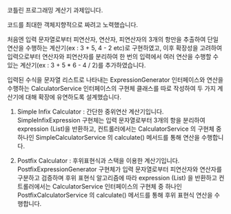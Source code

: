코틀린 프로그래밍 계산기 과제입니다. 

코드를 최대한 객체지향적으로 짜려고 노력했습니다. 

처음엔 입력 문자열로부터 피연산자, 연산자, 피연산자의 3개의 항만을 추출하여 단일 연산을 수행하는 계산기(ex : 3 + 5, 4 - 2 etc)로 구현하였고, 
이후 확장성을 고려하여 입력으로부터 연산자와 피연산자를 분리하여 한 번의 입력에서 여러 연산을 수행할 수 있는 계산기(ex : 3 + 5 * 6 - 4 / 2)를 추가하였습니다.

입력된 수식을 문자열 리스트로 나타내는 ExpressionGenerator 인터페이스와 연산을 수행하는 CalculatorService 인터페이스의 구현체 클래스를 따로 작성하여 
두 가지 계산기에 대해 확장에 유연하도록 설계했습니다.

1. Simple Infix Calculator : 
	간단한 중위연산 계산기입니다. SimpleInfixExpression 구현체는 입력 문자열로부터 3개의 항을 분리하여 expression (List<String>)을 
	반환하고, 컨트롤러에서는 CalculatorService 의 구현체 중 하나인 SimpleCalculatorService 의 calculate() 메서드를 통해 연산을 수행합니다.

3. Postfix Calculator : 
	후위표현식과 스택을 이용한 계산기입니다. PostfixExpressionGenerator 구현체가 입력 문자열로부터 피연산자와 연산자를 구분하고 검증하며 
	후위 표현식 알고리즘에 따라 expression  (List<String>) 을 반환하고 컨트롤러에서는 CalculatorService 인터페이스의 구현체 중 하나인
	PostfixCalculatorService 의 calculate() 메서드를 통해 후위 표현식 연산을 수행합니다. 
   
